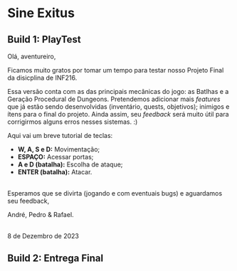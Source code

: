 # Sine Exitus
## Build 1: PlayTest
Olá, aventureiro,

Ficamos muito gratos por tomar um tempo para testar nosso Projeto Final da disicplina de INF216.

Essa versão conta com as das principais mecânicas do jogo: as Batlhas e a Geração Procedural de Dungeons. 
Pretendemos adicionar mais *features* que já estão sendo desenvolvidas (inventário, quests, objetivos); inimigos e ítens
para o final do projeto. Ainda assim, seu *feedback* será muito útil para corrigirmos alguns erros nesses sistemas. :)

Aqui vai um breve tutorial de teclas:
* **W, A, S e D:** Movimentação;
* **ESPAÇO:** Acessar portas;
* **A e D (batalha):** Escolha de ataque;
* **ENTER (batalha):** Atacar.

<br>
Esperamos que se divirta (jogando e com eventuais bugs) e aguardamos seu feedback,

André, Pedro & Rafael.

<br>
8 de Dezembro de 2023

## Build 2: Entrega Final

